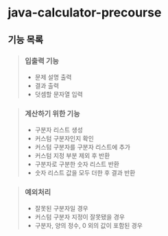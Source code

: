 # java-calculator-precourse

## 기능 목록

> ### 입출력 기능
> - 문제 설명 출력
> - 결과 출력
> - 덧셈할 문자열 입력

> ### 계산하기 위한 기능
> - 구분자 리스트 생성
> - 커스텀 구분자인지 확인
> - 커스텀 구분자를 구분자 리스트에 추가
> - 커스텀 지정 부분 제외 후 반환
> - 구분자로 구분한 숫자 리스트 반환
> - 숫자 리스트 값을 모두 더한 후 결과 반환

> ### 예외처리
>  - 잘못된 구분자일 경우
>  - 커스텀 구분자 지정이 잘못됐을 경우
>  - 구분자, 양의 정수, 0 외의 값이 포함된 경우